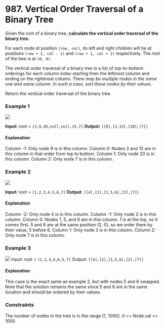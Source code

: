 # 987. Vertical Order Traversal of a Binary Tree

Given the root of a binary tree, **calculate the vertical order traversal of the binary tree.**

For each node at position `(row, col)`, its left and right children will be at positions `(row + 1, col - 1)` and `(row + 1, col + 1)` respectively. The root of the tree is at `(0, 0)`.

The vertical order traversal of a binary tree is a list of top-to-bottom orderings for each column index starting from the leftmost column and ending on the rightmost column. *There may be multiple nodes in the same row and same column. In such a case, sort these nodes by their values.*

Return the vertical order traversal of the binary tree.

### Example 1

![](https://assets.leetcode.com/uploads/2021/01/29/vtree1.jpg)

**Input:** root = `[3,9,20,null,null,15,7]`
**Output:** `[[9],[3,15],[20],[7]]`

#### Explanation

Column -1: Only node 9 is in this column.
Column 0: Nodes 3 and 15 are in this column in that order from top to bottom.
Column 1: Only node 20 is in this column.
Column 2: Only node 7 is in this column.

### Example 2

![](https://assets.leetcode.com/uploads/2021/01/29/vtree2.jpg)

**Input:** root = `[1,2,3,4,5,6,7]`
**Output:** `[[4],[2],[1,5,6],[3],[7]]`

#### Explanation

Column -2: Only node 4 is in this column.
Column -1: Only node 2 is in this column.
Column 0: Nodes 1, 5, and 6 are in this column.
          1 is at the top, so it comes first.
          5 and 6 are at the same position (2, 0), so we order them by their value, 5 before 6.
Column 1: Only node 3 is in this column.
Column 2: Only node 7 is in this column.

### Example 3

![](https://assets.leetcode.com/uploads/2021/01/29/vtree3.jpg)
Input: root = `[1,2,3,4,6,5,7]`
Output: `[[4],[2],[1,5,6],[3],[7]]`

#### Explanation

This case is the exact same as example 2, but with nodes 5 and 6 swapped.
Note that the solution remains the same since 5 and 6 are in the same location and should be ordered by their values.

### Constraints

The number of nodes in the tree is in the range [1, 1000].
0 <= Node.val <= 1000
